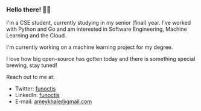 ### Hello there! 🙋‍♂️

<!--
**funoctis/funoctis** is a ✨ _special_ ✨ repository because its `README.md` (this file) appears on your GitHub profile.

Here are some ideas to get you started:

- 🔭 I’m currently working on ...
- 🌱 I’m currently learning ...
- 👯 I’m looking to collaborate on ...
- 🤔 I’m looking for help with ...
- 💬 Ask me about ...
- 📫 How to reach me: ...
- 😄 Pronouns: ...
- ⚡ Fun fact: ...
-->

I'm a CSE student, currently studying in my senior (final) year. I've worked with Python and Go and am interested in Software Engineering, Machine Learning and the Cloud. 

I'm currently working on a machine learning project for my degree. 

I love how big open-source has gotten today and there is something special brewing, stay tuned! 

Reach out to me at:
- Twitter: [funoctis](https://twitter.com/funoctis)
- LinkedIn: [funoctis](https://www.linkedin.com/in/funoctis/)
- E-mail: ameykhale@gmail.com
